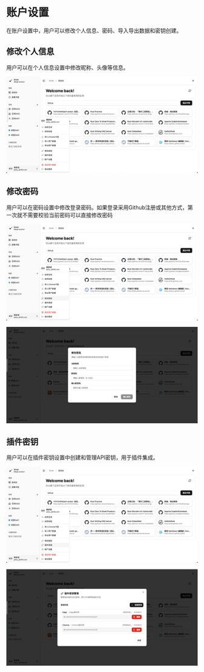 # 账户设置

在账户设置中，用户可以修改个人信息、密码、导入导出数据和密钥创建。

## 修改个人信息

用户可以在个人信息设置中修改昵称、头像等信息。

![alt text](<../static/CleanShot 2025-09-04 at 09.50.54.png>)


## 修改密码

用户可以在密码设置中修改登录密码。如果登录采用Github注册或其他方式，第一次就不需要校验当前密码可以直接修改密码

![alt text](<../static/CleanShot 2025-09-04 at 09.54.50.png>)

![alt text](<../static/CleanShot 2025-09-04 at 09.54.01.png>)


## 插件密钥

用户可以在插件密钥设置中创建和管理API密钥，用于插件集成。

![alt text](<../static/CleanShot 2025-09-04 at 09.56.09.png>)

![alt text](<../static/CleanShot 2025-09-04 at 09.55.55.png>)
